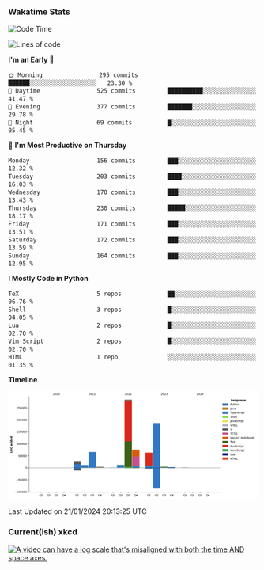 ### Wakatime Stats
<!--START_SECTION:waka-->
![Code Time](http://img.shields.io/badge/Code%20Time-2%2C288%20hrs%209%20mins-blue)

![Lines of code](https://img.shields.io/badge/From%20Hello%20World%20I%27ve%20Written-734.6%20thousand%20lines%20of%20code-blue)

**I'm an Early 🐤** 

```text
🌞 Morning                295 commits         ██████░░░░░░░░░░░░░░░░░░░   23.30 % 
🌆 Daytime                525 commits         ██████████░░░░░░░░░░░░░░░   41.47 % 
🌃 Evening                377 commits         ███████░░░░░░░░░░░░░░░░░░   29.78 % 
🌙 Night                  69 commits          █░░░░░░░░░░░░░░░░░░░░░░░░   05.45 % 
```
📅 **I'm Most Productive on Thursday** 

```text
Monday                   156 commits         ███░░░░░░░░░░░░░░░░░░░░░░   12.32 % 
Tuesday                  203 commits         ████░░░░░░░░░░░░░░░░░░░░░   16.03 % 
Wednesday                170 commits         ███░░░░░░░░░░░░░░░░░░░░░░   13.43 % 
Thursday                 230 commits         █████░░░░░░░░░░░░░░░░░░░░   18.17 % 
Friday                   171 commits         ███░░░░░░░░░░░░░░░░░░░░░░   13.51 % 
Saturday                 172 commits         ███░░░░░░░░░░░░░░░░░░░░░░   13.59 % 
Sunday                   164 commits         ███░░░░░░░░░░░░░░░░░░░░░░   12.95 % 
```


**I Mostly Code in Python** 

```text
TeX                      5 repos             ██░░░░░░░░░░░░░░░░░░░░░░░   06.76 % 
Shell                    3 repos             █░░░░░░░░░░░░░░░░░░░░░░░░   04.05 % 
Lua                      2 repos             █░░░░░░░░░░░░░░░░░░░░░░░░   02.70 % 
Vim Script               2 repos             █░░░░░░░░░░░░░░░░░░░░░░░░   02.70 % 
HTML                     1 repo              ░░░░░░░░░░░░░░░░░░░░░░░░░   01.35 % 
```



**Timeline**

![Lines of Code chart](https://raw.githubusercontent.com/joshuajeschek/joshuajeschek/main/assets/bar_graph.png)


 Last Updated on 21/01/2024 20:13:25 UTC
<!--END_SECTION:waka-->

### Current(ish) xkcd
<a id="xkcd-a" title="A video can have a log scale that's misaligned with both the time AND space axes." href="https://www.xkcd.com" target="_blank">
        <img align="center" id="xkcd-img" src="https://imgs.xkcd.com/comics/log_alignment.png" alt="A video can have a log scale that's misaligned with both the time AND space axes." height=300 />
</a>
